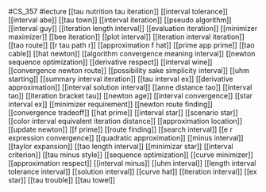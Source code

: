 #CS_357
#lecture
[[tau nutrition tau iteration]]
[[interval tolerance]]
[[interval abe]]
[[tau town]]
[[interval iteration]]
[[pseudo algorithm]]
[[interval guy]]
[[iteration length interval]]
[[evaluation iteration]]
[[minimizer maximizer]]
[[bee iteration]]
[[plot interval]]
[[iteration interval iteration]]
[[tao route]]
[[r tau path r]]
[[approximation f hat]]
[[prime app prime]]
[[tao cable]]
[[hat newton]]
[[algorithm convergence meaning interval]]
[[newton sequence optimization]]
[[derivative respect]]
[[interval wine]]
[[convergence newton route]]
[[possibility sake simplicity interval]]
[[uhm starting]]
[[summary interval iteration]]
[[tau interval ex]]
[[derivative approximation]]
[[interval solution interval]]
[[anne distance tao]]
[[interval tao]]
[[iteration bracket tau]]
[[newton age]]
[[interval convergence]]
[[star interval ex]]
[[minimizer requirement]]
[[newton route finding]]
[[convergence tradeoff]]
[[hat prime]]
[[interval star]]
[[scenario star]]
[[color interval equivalent iteration distance]]
[[approximation location]]
[[update newton]]
[[f prime]]
[[route finding]]
[[search interval]]
[[e r expression convergence]]
[[quadratic approximation]]
[[minus interval]]
[[taylor expansion]]
[[tao length interval]]
[[minimizar star]]
[[interval criterion]]
[[tau minus style]]
[[sequence optimization]]
[[curve minimizer]]
[[approximation respect]]
[[interval minus]]
[[uhm interval]]
[[length interval tolerance interval]]
[[solution interval]]
[[curve hat]]
[[iteration interval]]
[[ex star]]
[[tau trouble]]
[[tau towel]]
